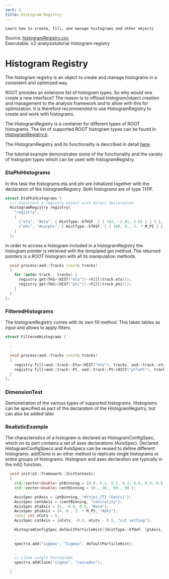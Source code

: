 ```yaml
---
sort: 5
title: Histogram Registry
---
```


```goal
Learn how to create, fill, and manage histograms and other objects
```

<div style="margin-bottom:5mm">
  Source: <a href="https://github.com/AliceO2Group/AliceO2/tree/dev/Analysis/Tutorials/src/histogramRegistry.cxx" target="_blank">histogramRegistry.cxx</a><br>
  Executable: o2-analysistutorial-histogram-registry
</div>

# Histogram Registry

The histogram registry is an object to create and manage histograms in a consistent and optimized way.

ROOT provides an extensive list of histogram types. So why would one create a new interface? The reason is to offload histogram/object creation and management to the analysis framework and to allow with this for optimization. It is therefore recommended to use HistogramRegistry to create and work with histograms.

The  HistogramRegistry is a container for different types of ROOT histograms.
The list of supported ROOT histogram types can be found in <a href="https://github.com/AliceO2Group/AliceO2/blob/dev/Framework/Core/include/Framework/HistogramRegistry.h" target="_blank">HistogramRegistry.h</a>.

The HistogramRegistry and its functionality is described in detail [here](../framework/framework.md#histogramregistry).

The tutorial example demonstrates some of the functionality and the variaty of histogram types which can be used with histogramRegistry.

<a name="etaphihistograms"></a>
### EtaPhiHistograms

In this task the histograms eta and phi are initialized together with the declaration of the histogramRegistry. Both histograms are of type TH1F.

```cpp
struct EtaPhiHistograms {
  /// Construct a registry object with direct declaration
  HistogramRegistry registry{
    "registry",
    {
      {"eta", "#eta", { HistType::kTH1F, { { 102, -2.01, 2.01 } } } },
      {"phi", "#varphi", { HistType::kTH1F, { { 100, 0., 2. * M_PI } } } }
    }
  };
```

In order to access a histogram included in a histogramRegistry the histogram pointer is retrieved with the templated get method. The returned pointers is a ROOT histogram with all its manipulation methods.

```cpp
  void process(aod::Tracks const& tracks)
  {
    for (auto& track : tracks) {
      registry.get<TH1>(HIST("eta"))->Fill(track.eta());
      registry.get<TH1>(HIST("phi"))->Fill(track.phi());
    }
  }
};
```

<a name="filteredhistograms"></a>
### FilteredHistograms

The histogramRegistry comes with its own fill method. This takes tables as input and allows to apply filters.

```cpp
struct FilteredHistograms {
  .
  .
  .
  void process(aod::Tracks const& tracks)
  {
    registry.fill<aod::track::Eta>(HIST("eta"), tracks, aod::track::eta > 0.0f);
    registry.fill<aod::track::Pt, aod::track::Pt>(HIST("ptToPt"), tracks, aod::track::pt < 5.0f);
  }
};
```

<a name="dimensiontest"></a>
### DimensionTest

Demonstration of the various types of supported histograms. Histograms can be specified as part of the declaration of the HistogramRegistry, but can also be added later.

<a name="realisticexample"></a>
### RealisticExample

The characteristics of a histogram is declared as HistogramConfigSpec, which on its part contains a set of axes declarations (AxisSpec).  Declared HistogramConfigSpecs and AxisSpecs can be reused to define different histograms. addClone is an other method to replicate single histograms or entire groups of histograms. Histogram and axes declaration are typically in the init() function.

```cpp
  void init(o2::framework::InitContext&)
  {
    std::vector<double> ptBinning = {0.0, 0.1, 0.2, 0.3, 0.4, 0.5, 0.6, 0.7, 0.8, 0.9, 1.0,
    std::vector<double> centBinning = {0., 30., 60., 90.};

    AxisSpec ptAxis = {ptBinning, "#it{p}_{T} (GeV/c)"};
    AxisSpec centAxis = {centBinning, "centrality"};
    AxisSpec etaAxis = {5, -0.8, 0.8, "#eta"};
    AxisSpec phiAxis = {4, 0., 2. * M_PI, "#phi"};
    const int nCuts = 5;
    AxisSpec cutAxis = {nCuts, -0.5, nCuts - 0.5, "cut setting"};

    HistogramConfigSpec defaultParticleHist({HistType::kTHnF, {ptAxis, etaAxis, centAxis, cutAxis}});
    .
    .
    spectra.add("sigmas", "Sigmas", defaultParticleHist);
    .
    .
    // clone single histograms
    spectra.addClone("sigmas", "cascades");
    .
  }
```




